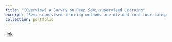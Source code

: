 ```yaml
---
title: "(Overview) A Survey on Deep Semi-supervised Learning"
excerpt: "Semi-supervised learning methods are divided into four categories and some methods are selected and introduced respectively.<br/>"
collection: portfolio
---
```


[link](http://xtwusamantha.github.io/files/SSL-Overview.pdf)

